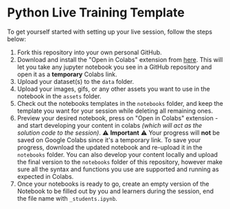 # Python Live Training Template

To get yourself started with setting up your live session, follow the steps below:

1. Fork this repository into your own personal GitHub.
2. Download and install the "Open in Colabs" extension from [here](https://chrome.google.com/webstore/detail/open-in-colab/iogfkhleblhcpcekbiedikdehleodpjo?hl=en). This will let you take any jupyter notebook you see in a GitHub repository and open it as a **temporary** Colabs link.
3. Upload your dataset(s) to the `data` folder.
4. Upload your images, gifs, or any other assets you want to use in the notebook in the `assets` folder.
5. Check out the notebooks templates in the `notebooks` folder, and keep the template you want for your session while deleting all remaining ones.
6. Preview your desired notebook, press on "Open in Colabs" extension - and start developing your content in colabs _(which will act as the solution code to the session)_.  :warning: **Important** :warning: Your progress will **not** be saved on Google Colabs since it's a temporary link. To save your progress, download the updated notebook and re-upload it in the `notebooks` folder. You can also develop your content locally and upload the final version to the `notebooks` folder of this repository, however make sure all the syntax and functions you use are supported and running as expected in Colabs.
7. Once your notebooks is ready to go, create an empty version of the Notebook to be filled out by you and learners during the session, end the file name with `_students.ipynb`. 

